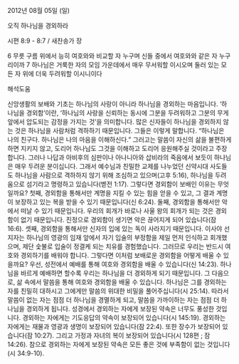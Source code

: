 2012년 08월 05일 (일)

오직 하나님을 경외하라



시편 8:9 - 8:7 / 새찬송가  장


6 무릇 구름 위에서 능히 여호와와 비교할 자 누구며 신들 중에서 여호와와 같은 자 누구리이까
7 하나님은 거룩한 자의 모임 가운데에서 매우 무서워할 이시오며 둘러 있는 모든 자 위에 더욱 두려워할 이시니이다

해석도움





신앙생활의 보배와 기초는 하나님의 사랑이 아니라 하나님을 경외하는 마음입니다. ‘하나님을 경외함’이란, ‘하나님의 사랑을 신뢰하는 동시에 그분을 두려워하고 그분의 무게 앞에서 압도되는 감정을 가지는 것’을 의미합니다. 많은 신자들이 하나님을 경외하지 않는 것은 하나님을 사람처럼 격하하기 때문입니다. 그들은 이렇게 말합니다. “하나님은 나의 친구다. 하나님은 나의 마음을 이해하신다.” 그러고는 말씀이 자신의 삶을 불편하게 하면 지키지 않고, 도리어 하나님도 그것을 이해하고 도리어 응원해주실 것이라고 주장합니다. 그러나 나답과 아비후의 심판이나 아나니아와 삽비라의 죽음에서 보듯이 하나님은 매우 두려운 분이십니다. 그래서 예수님과 친밀한 교제를 나누었던 신약시대 사도들도 하나님을 사람으로 격하하지 않기 위해 조심하고 있으며(고후 5:16), 하나님을 두려움으로 섬기라고 명령하고 있습니다(벧전 1:17).
그렇다면 경외함이 보배인 이유는 무엇일까요? 첫째, 경외함을 통해서만 계명을 지킬 수 있는 힘을 얻을 수 있고, 그 결과 계명이 보장하고 있는 복을 받을 수 있기 때문입니다(신 6:24). 둘째, 경외함을 통해서만 악에서 떠날 수 있기 때문입니다. 우리의 회개가 바로나 사울 왕의 회개가 되는 것은 경외함이 없기 때문입니다. 진정으로 경외함이 생기면 악은 끊어지게 되어 있습니다(잠 16:6). 셋째, 경외함을 통해서만 신자의 입에 있는 독이 사라지기 때문입니다. 이사야 선지자는 하나님의 영광의 임재 앞에서 자기 입술의 부정함을 제일 먼저 인식하고 회개했으며, 제단 숯불로 입술이 정결케 되는 치유를 경험했습니다. 그러므로 우리는 반드시 여호와 경외하기를 배워야 합니다.
그렇다면 이처럼 보배로운 경외함을 어떻게 배울 수 있을까요? 우선, 성전에서 예배를 통해 여호와 경외함을 배울 수 있습니다(신 14:23). 하나님을 바르게 예배하면 할수록 우리는 하나님을 더 경외하게 되기 때문입니다. 그 다음으로, 삶 속에서 말씀을 통해 여호와 경외함을 배울 수 있습니다. 하나님은 그를 경외하는 자를 친밀히 대하시고 그에게만 말씀의 위대한 비밀을 풀어주십니다(시 25:14). 따라서 말씀이 없는 자는 점점 더 하나님을 경멸하게 되고, 말씀을 가까이하는 자는 점점 더 하나님을 경외하게 됩니다.
성경에서 경외하는 자에게 보장된 약속은 너무도 풍성한 것입니다. 경외하는 자에게는 기도응답의 약속이 보장되어 있습니다(시 145:19). 경외하는 자에게는 재물과 영광과 생명이 보장되어 있습니다(잠 22:4). 또한 장수가 보장되어 있습니다(잠 10:27). 그리고 가정과 자녀의 복이 보장되어 있습니다(시 128편 ; 잠 14:26). 참으로 경외하는 자에게 보장된 약속은 모든 좋은 것에 부족함이 없는 것입니다(시 34:9-10).